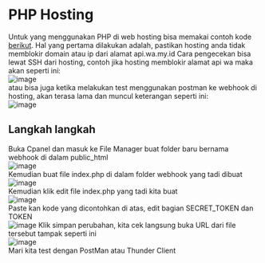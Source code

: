 # PHP Hosting

Untuk yang menggunakan PHP di web hosting bisa memakai contoh kode [berikut](index.php).
Hal yang pertama dilakukan adalah, pastikan hosting anda tidak memblokir domain atau ip dari alamat api.wa.my.id
Cara pengecekan bisa lewat SSH dari hosting, contoh jika hosting memblokir alamat api wa maka akan seperti ini:  
![image](https://github.com/whatsauth/webhook/assets/11188109/6c58afed-d8aa-4fa6-a1d4-a35a27ed7e6c)  
atau bisa juga ketika melakukan test menggunakan postman ke webhook di hosting, akan terasa lama dan muncul keterangan seperti ini:  
![image](https://github.com/whatsauth/webhook/assets/11188109/17676d2d-b1b3-4b54-ad99-4c9637f8b6fa)

## Langkah langkah
Buka Cpanel dan masuk ke File Manager buat folder baru bernama webhook di dalam public_html  
![image](https://github.com/whatsauth/webhook/assets/11188109/1a39bd75-1f86-4b38-a068-8becc87f087e)  
Kemudian buat file index.php di dalam folder webhook yang tadi dibuat  
![image](https://github.com/whatsauth/webhook/assets/11188109/a90824d4-f75e-4948-97c9-c2f1d6e19780)  
Kemudian klik edit file index.php yang tadi kita buat  
![image](https://github.com/whatsauth/webhook/assets/11188109/d5d348ab-17af-4c31-abbe-9e53ac54d919)  
Paste kan kode yang dicontohkan di atas, edit bagian SECRET_TOKEN dan TOKEN  
![image](https://github.com/whatsauth/webhook/assets/11188109/70022ace-aa63-48fb-9cca-14c42578a402)
Klik simpan perubahan, kita cek langsung buka URL dari file tersebut tampak seperti ini  
![image](https://github.com/whatsauth/webhook/assets/11188109/3f244557-70db-4a01-8fe7-26644f38b970)  
Mari kita test dengan PostMan atau Thunder Client

